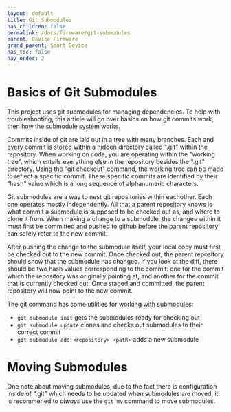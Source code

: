 ```yaml
---
layout: default
title: Git Submodules
has_children: false
permalink: /docs/firmware/git-submodules
parent: Device Firmware
grand_parent: Smart Device
has_toc: false
nav_order: 2
---
```


Basics of Git Submodules
========================

This project uses git submodules for managing dependencies. To help with troubleshooting, this article will go over basics on how git commits work, then how the submodule system works.

Commits inside of git are laid out in a tree with many branches. Each and every commit is stored within a hidden directory called ".git" within the repository. When working on code, you are operating within the "working tree", which entails everything else in the repository besides the ".git" directory. Using the "git checkout" command, the working tree can be made to reflect a specific commit. These specific commits are identified by their "hash" value which is a long sequence of alphanumeric characters.

Git submodules are a way to nest git repositories within eachother. Each one operates mostly independently. All that a parent repository knows is what commit a submodule is supposed to be checked out as, and where to clone it from. When making a change to a submodule, the changes within it must first be committed and pushed to github before the parent repository can safely refer to the new commit. 

After pushing the change to the submodule itself, your local copy must first be checked out to the new commit. Once checked out, the parent repository should show that the submodule has changed. If you look at the diff, there should be two hash values corresponding to the commit: one for the commit which the repository was originally pointing at, and another for the commit that is currently checked out. Once staged and committed, the parent repository will now point to the new commit.

The git command has some utilities for working with submodules:

- `git submodule init` gets the submodules ready for checking out
- `git submodule update` clones and checks out submodules to their correct commit
- `git submodule add <repository> <path>` adds a new submodule

# Moving Submodules
One note about moving submodules, due to the fact there is configuration  inside of ".git" which needs to be updated when submodules are moved, it is recommened to *always* use the `git mv` command to move submodules.
